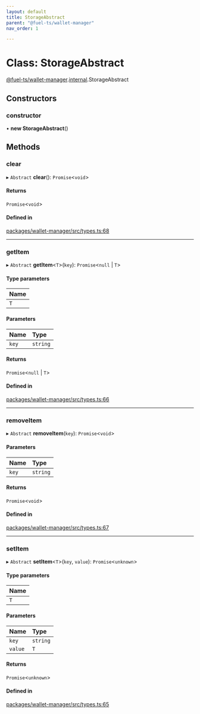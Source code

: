 ```yaml
---
layout: default
title: StorageAbstract
parent: "@fuel-ts/wallet-manager"
nav_order: 1

---
```


# Class: StorageAbstract

[@fuel-ts/wallet-manager](../index.md).[internal](../namespaces/internal.md).StorageAbstract

## Constructors

### constructor

• **new StorageAbstract**()

## Methods

### clear

▸ `Abstract` **clear**(): `Promise`<`void`\>

#### Returns

`Promise`<`void`\>

#### Defined in

[packages/wallet-manager/src/types.ts:68](https://github.com/FuelLabs/fuels-ts/blob/master/packages/wallet-manager/src/types.ts#L68)

___

### getItem

▸ `Abstract` **getItem**<`T`\>(`key`): `Promise`<``null`` \| `T`\>

#### Type parameters

| Name |
| :------ |
| `T` |

#### Parameters

| Name | Type |
| :------ | :------ |
| `key` | `string` |

#### Returns

`Promise`<``null`` \| `T`\>

#### Defined in

[packages/wallet-manager/src/types.ts:66](https://github.com/FuelLabs/fuels-ts/blob/master/packages/wallet-manager/src/types.ts#L66)

___

### removeItem

▸ `Abstract` **removeItem**(`key`): `Promise`<`void`\>

#### Parameters

| Name | Type |
| :------ | :------ |
| `key` | `string` |

#### Returns

`Promise`<`void`\>

#### Defined in

[packages/wallet-manager/src/types.ts:67](https://github.com/FuelLabs/fuels-ts/blob/master/packages/wallet-manager/src/types.ts#L67)

___

### setItem

▸ `Abstract` **setItem**<`T`\>(`key`, `value`): `Promise`<`unknown`\>

#### Type parameters

| Name |
| :------ |
| `T` |

#### Parameters

| Name | Type |
| :------ | :------ |
| `key` | `string` |
| `value` | `T` |

#### Returns

`Promise`<`unknown`\>

#### Defined in

[packages/wallet-manager/src/types.ts:65](https://github.com/FuelLabs/fuels-ts/blob/master/packages/wallet-manager/src/types.ts#L65)
